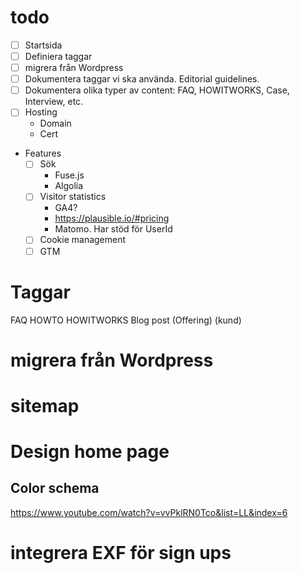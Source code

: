 # todo

- [ ] Startsida
- [ ] Definiera taggar
- [ ] migrera från Wordpress
- [ ] Dokumentera taggar vi ska använda. Editorial guidelines.
- [ ] Dokumentera olika typer av content: FAQ, HOWITWORKS, Case, Interview, etc.
- [ ] Hosting
    - Domain
    - Cert
- Features
    - [ ] Sök
        - Fuse.js
        - Algolia
    - [ ] Visitor statistics
        - GA4?
        - https://plausible.io/#pricing
        - Matomo. Har stöd för UserId
    - [ ] Cookie management
    - [ ] GTM

# Taggar
FAQ
HOWTO
HOWITWORKS
Blog post
(Offering)
(kund)

# migrera från Wordpress

# sitemap

# Design home page

## Color schema
https://www.youtube.com/watch?v=vvPklRN0Tco&list=LL&index=6


# integrera EXF för sign ups

